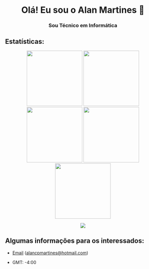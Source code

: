 <h1 align="center">Olá! Eu sou o Alan Martines 👋</h1>

<h3 align="center">Sou Técnico em Informática</h3>

## Estatísticas:

<p align="center">
  <img height="180em" src="https://github-readme-stats.vercel.app/api?username=alanmartines&show_icons=true&theme=github_dark&include_all_commits=true&count_private=true" />
  <img height="180em" src="https://github-readme-stats.vercel.app/api/top-langs/?username=AlanMartines&layout=compact&langs_count=16&theme=github_dark" />
  <img height="180em" src="https://github-readme-streak-stats.herokuapp.com/?user=AlanMartines&theme=github-dark-blue&hide_border=false" />
  <img height="180em" src="https://github-profile-trophy.vercel.app/?username=AlanMartines&theme=onedark&no-frame=false&no-bg=true&margin-w=5" />
  <img height="180em" src="https://github.com/AlanMartines/AlanMartines/blob/output/github-contribution-grid-snake.svg" />
</p>
<p align="center">
  <img src="https://komarev.com/ghpvc/?username=AlanMartines&style=for-the-badge&color=orange">
</p>

## Algumas informações para os interessados:

- [Email](mailto:alancpmartines@hotmail.com) (alancpmartines@hotmail.com)

- GMT: -4:00
